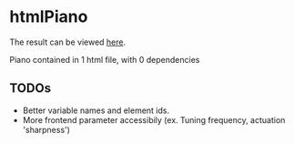 # htmlPiano

The result can be viewed [here](https://geoffroib.github.io/htmlPiano/).

Piano contained in 1 html file, with 0 dependencies

## TODOs
- Better variable names and element ids.
- More frontend parameter accessibily (ex. Tuning frequency, actuation 'sharpness')
